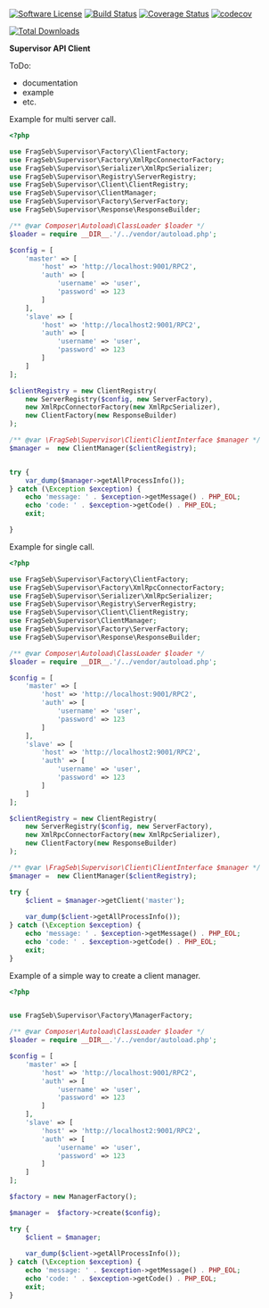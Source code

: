 [![Software License](https://img.shields.io/badge/license-MIT-brightgreen.svg?style=flat-square)](LICENSE)
[![Build Status](https://travis-ci.org/frag-seb/supervisor-client.svg?branch=master)](https://travis-ci.org/frag-seb/supervisor-client)
[![Coverage Status](https://coveralls.io/repos/github/frag-seb/supervisor-client/badge.svg?branch=develop)](https://coveralls.io/github/frag-seb/supervisor-client?branch=develop)
[![codecov](https://codecov.io/gh/frag-seb/supervisor-client/branch/master/graph/badge.svg)](https://codecov.io/gh/frag-seb/supervisor-client)


[![Total Downloads](https://poser.pugx.org/frag-seb/supervisor-client/downloads.png)](https://packagist.org/packages/frag-seb/supervisor-client)

**Supervisor API Client**

ToDo:
- documentation
- example
- etc.


Example for multi server call. 
```php
<?php

use FragSeb\Supervisor\Factory\ClientFactory;
use FragSeb\Supervisor\Factory\XmlRpcConnectorFactory;
use FragSeb\Supervisor\Serializer\XmlRpcSerializer;
use FragSeb\Supervisor\Registry\ServerRegistry;
use FragSeb\Supervisor\Client\ClientRegistry;
use FragSeb\Supervisor\ClientManager;
use FragSeb\Supervisor\Factory\ServerFactory;
use FragSeb\Supervisor\Response\ResponseBuilder;

/** @var Composer\Autoload\ClassLoader $loader */
$loader = require __DIR__.'/../vendor/autoload.php';

$config = [
    'master' => [
        'host' => 'http://localhost:9001/RPC2',
        'auth' => [
            'username' => 'user',
            'password' => 123
        ]
    ],
    'slave' => [
        'host' => 'http://localhost2:9001/RPC2',
        'auth' => [
            'username' => 'user',
            'password' => 123
        ]
    ]
];

$clientRegistry = new ClientRegistry(
    new ServerRegistry($config, new ServerFactory),
    new XmlRpcConnectorFactory(new XmlRpcSerializer),
    new ClientFactory(new ResponseBuilder)
);

/** @var \FragSeb\Supervisor\Client\ClientInterface $manager */
$manager =  new ClientManager($clientRegistry);


try {
    var_dump($manager->getAllProcessInfo());
} catch (\Exception $exception) {
    echo 'message: ' . $exception->getMessage() . PHP_EOL;
    echo 'code: ' . $exception->getCode() . PHP_EOL;
    exit;

}

```

Example for single call.
```php
<?php

use FragSeb\Supervisor\Factory\ClientFactory;
use FragSeb\Supervisor\Factory\XmlRpcConnectorFactory;
use FragSeb\Supervisor\Serializer\XmlRpcSerializer;
use FragSeb\Supervisor\Registry\ServerRegistry;
use FragSeb\Supervisor\Client\ClientRegistry;
use FragSeb\Supervisor\ClientManager;
use FragSeb\Supervisor\Factory\ServerFactory;
use FragSeb\Supervisor\Response\ResponseBuilder;

/** @var Composer\Autoload\ClassLoader $loader */
$loader = require __DIR__.'/../vendor/autoload.php';

$config = [
    'master' => [
        'host' => 'http://localhost:9001/RPC2',
        'auth' => [
            'username' => 'user',
            'password' => 123
        ]
    ],
    'slave' => [
        'host' => 'http://localhost2:9001/RPC2',
        'auth' => [
            'username' => 'user',
            'password' => 123
        ]
    ]
];

$clientRegistry = new ClientRegistry(
    new ServerRegistry($config, new ServerFactory),
    new XmlRpcConnectorFactory(new XmlRpcSerializer),
    new ClientFactory(new ResponseBuilder)
);

/** @var \FragSeb\Supervisor\Client\ClientInterface $manager */
$manager =  new ClientManager($clientRegistry);

try {
    $client = $manager->getClient('master');
    
    var_dump($client->getAllProcessInfo());
} catch (\Exception $exception) {
    echo 'message: ' . $exception->getMessage() . PHP_EOL;
    echo 'code: ' . $exception->getCode() . PHP_EOL;
    exit;
}

```

Example of a simple way to create a client manager.
```php
<?php


use FragSeb\Supervisor\Factory\ManagerFactory;

/** @var Composer\Autoload\ClassLoader $loader */
$loader = require __DIR__.'/../vendor/autoload.php';

$config = [
    'master' => [
        'host' => 'http://localhost:9001/RPC2',
        'auth' => [
            'username' => 'user',
            'password' => 123
        ]
    ],
    'slave' => [
        'host' => 'http://localhost2:9001/RPC2',
        'auth' => [
            'username' => 'user',
            'password' => 123
        ]
    ]
];

$factory = new ManagerFactory();

$manager =  $factory->create($config);

try {
    $client = $manager;
    
    var_dump($client->getAllProcessInfo());
} catch (\Exception $exception) {
    echo 'message: ' . $exception->getMessage() . PHP_EOL;
    echo 'code: ' . $exception->getCode() . PHP_EOL;
    exit;
}

```

